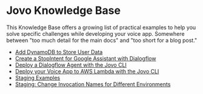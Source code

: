 # Jovo Knowledge Base

This Knowledge Base offers a growing list of practical examples to help you solve specific challenges while developing your voice app. Somewhere between "too much detail for the main docs" and "too short for a blog post."

* [Add DynamoDB to Store User Data](./add-dynamodb-database.md './kb/add-dynamodb-database')
* [Create a StopIntent for Google Assistant with Dialogflow](./stopintent-dialogflow.md './kb/stopintent-dialogflow')
* [Deploy a Dialogflow Agent with the Jovo CLI](./deploy-dialogflow-agent.md './kb/deploy-dialogflow-agent')
* [Deploy your Voice App to AWS Lambda with the Jovo CLI](./deploy-lambda-cli.md './kb/deploy-lambda-cli')
* [Staging Examples](./staging-examples.md './kb/staging-examples')
* [Staging: Change Invocation Names for Different Environments](./staging-invocation-names.md './kb/staging-invocation-names')

<!--[metadata]: {"title": "Jovo Knowledge Base", 
                "description": "Practical examples for voice app development with Jovo",
                "activeSections": ["kb"],
                "expandedSections": "kb",
                "inSections": "kb",
                "breadCrumbs": {"Docs": "docs",
				"Knowledge Base": "docs/kb"
                                },
		"commentsID": "framework/docs/kb",
		"route": "docs/kb"
                }-->
